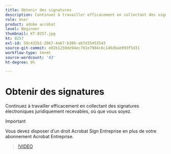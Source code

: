 ```yaml
---
title: Obtenir des signatures
description: Continuez à travailler efficacement en collectant des signatures électroniques juridiquement recevables, où que vous soyez
role: User
product: adobe acrobat
level: Beginner
thumbnail: KT-8257.jpg
kt: 8257
exl-id: 58c432b1-2067-4a67-b386-ab7d35453543
source-git-commit: e02b1250de94ec781e7984c6c146dbae993f5d31
workflow-type: tm+mt
source-wordcount: '43'
ht-degree: 0%

---
```


# Obtenir des signatures

Continuez à travailler efficacement en collectant des signatures électroniques juridiquement recevables, où que vous soyez.

>[!IMPORTANT]
>
>Vous devez disposer d’un droit Acrobat Sign Entreprise en plus de votre abonnement Acrobat Entreprise.

>[!VIDEO](https://video.tv.adobe.com/v/338359?hidetitle=true)
